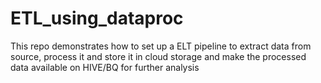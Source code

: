 # ETL_using_dataproc
This repo demonstrates how to set up a ELT pipeline to extract data from source, process it and store it in cloud storage and make the processed data available on HIVE/BQ for further analysis
